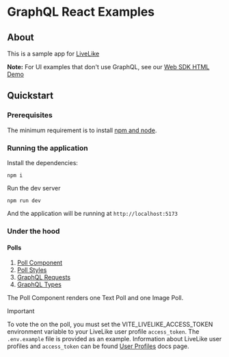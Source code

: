 # GraphQL React Examples

## About

This is a sample app for [LiveLike](https://livelike.com)

**Note:** For UI examples that don't use GraphQL, see our [Web SDK HTML Demo](https://github.com/LiveLike/Web-SDK-HTML-Demo)

## Quickstart

### Prerequisites

The minimum requirement is to install [npm and node](https://nodejs.org/en/download).

### Running the application

Install the dependencies:

`npm i`

Run the dev server

`npm run dev`

And the application will be running at `http://localhost:5173`

### Under the hood

#### Polls

1. [Poll Component](https://github.com/LiveLike/react-graphql-examples/blob/master/src/polls/Polls.tsx)
2. [Poll Styles](https://github.com/LiveLike/react-graphql-examples/blob/master/src/polls/Polls.scss)
3. [GraphQL Requests](https://github.com/LiveLike/react-graphql-examples/blob/master/src/polls/requests.ts)
4. [GraphQL Types](https://github.com/LiveLike/react-graphql-examples/blob/master/src/polls/types.ts)

The Poll Component renders one Text Poll and one Image Poll. 

> [!IMPORTANT]  
> To vote the on the poll, you must set the VITE_LIVELIKE_ACCESS_TOKEN environment variable to your LiveLike user profile `access_token`. The `.env.example` file is provided as an example. Information about LiveLike user profiles and `access_token` can be found [User Profiles](https://docs.livelike.com/docs/user-profiles) docs page.

